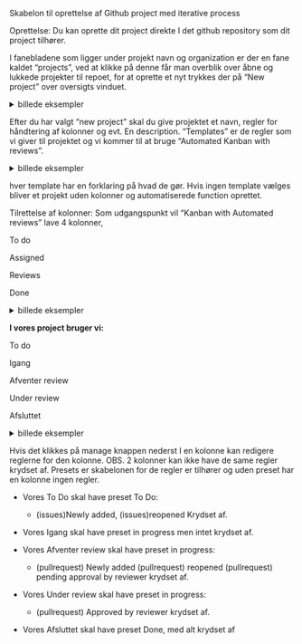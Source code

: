 Skabelon til oprettelse af Github project med iterative process

Oprettelse:
Du kan oprette dit project direkte I det github repository som dit project tilhører.

I fanebladene som ligger under projekt navn og organization er der en fane kaldet “projects”,
ved at klikke på denne får man overblik over åbne og lukkede projekter til repoet, for at oprette et nyt trykkes der på “New project” over oversigts vinduet.

<details>
<summary> billede eksempler</summary>
</details>

Efter du har valgt “new project” skal du give projektet et navn, regler for håndtering af kolonner og evt. En description. “Templates” er de regler som vi giver til projektet og vi kommer til at bruge “Automated Kanban with reviews”.

<details>
<summary> billede eksempler</summary>
</details>

hver template har en forklaring på hvad de gør.
Hvis ingen template vælges bliver et projekt uden kolonner og automatiserede function oprettet.


Tilrettelse af kolonner:
Som udgangspunkt vil “Kanban with Automated reviews” lave 4 kolonner,

To do

Assigned 

Reviews 

Done

<details>
<summary> billede eksempler</summary>
</details>


**I vores project bruger vi:**

To do

Igang

Afventer review

Under review

Afsluttet

<details>
<summary> billede eksempler</summary>
  
</details>

Hvis det klikkes på manage knappen nederst I en kolonne kan redigere reglerne for den kolonne. 
OBS. 2 kolonner kan ikke have de same regler krydset af.
Presets er skabelonen for de regler er tilhører og uden preset har en kolonne ingen regler.

* Vores To Do skal have preset  To Do:
  -	(issues)Newly added,	(issues)reopened
Krydset af.

* Vores Igang skal have preset in progress men intet krydset af.

* Vores Afventer review skal have preset in progress:
  - (pullrequest) Newly added 	(pullrequest)  reopened		(pullrequest)  pending approval by reviewer krydset af.


* Vores Under review skal have preset in progress:
  - (pullrequest)  Approved by reviewer krydset af.

* Vores Afsluttet skal have preset Done, med alt krydset af
